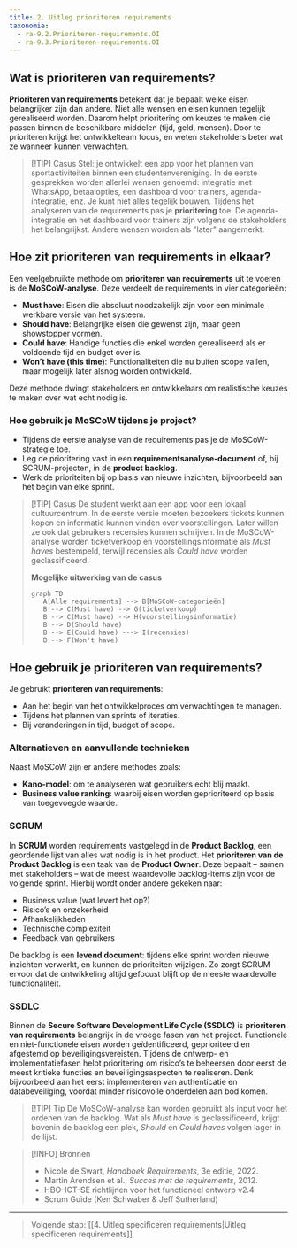 ```yaml
---
title: 2. Uitleg prioriteren requirements
taxonomie:
  - ra-9.2.Prioriteren-requirements.OI
  - ra-9.3.Prioriteren-requirements.OI
---
```


## Wat is prioriteren van requirements?
**Prioriteren van requirements** betekent dat je bepaalt welke eisen belangrijker zijn dan andere. Niet alle wensen en eisen kunnen tegelijk gerealiseerd worden. Daarom helpt prioritering om keuzes te maken die passen binnen de beschikbare middelen (tijd, geld, mensen). Door te prioriteren krijgt het ontwikkelteam focus, en weten stakeholders beter wat ze wanneer kunnen verwachten.

> [!TIP] Casus
> Stel: je ontwikkelt een app voor het plannen van sportactiviteiten binnen een studentenvereniging. In de eerste gesprekken worden allerlei wensen genoemd: integratie met WhatsApp, betaalopties, een dashboard voor trainers, agenda-integratie, enz. Je kunt niet alles tegelijk bouwen. Tijdens het analyseren van de requirements pas je **prioritering** toe. De agenda-integratie en het dashboard voor trainers zijn volgens de stakeholders het belangrijkst. Andere wensen worden als "later" aangemerkt.

## Hoe zit prioriteren van requirements in elkaar?
Een veelgebruikte methode om **prioriteren van requirements** uit te voeren is de **MoSCoW-analyse**. Deze verdeelt de requirements in vier categorieën:

- **Must have**: Eisen die absoluut noodzakelijk zijn voor een minimale werkbare versie van het systeem.
- **Should have**: Belangrijke eisen die gewenst zijn, maar geen showstopper vormen.
- **Could have**: Handige functies die enkel worden gerealiseerd als er voldoende tijd en budget over is.
- **Won’t have (this time)**: Functionaliteiten die nu buiten scope vallen, maar mogelijk later alsnog worden ontwikkeld.

Deze methode dwingt stakeholders en ontwikkelaars om realistische keuzes te maken over wat echt nodig is.

### Hoe gebruik je MoSCoW tijdens je project?
- Tijdens de eerste analyse van de requirements pas je de MoSCoW-strategie toe.
- Leg de prioritering vast in een **requirementsanalyse-document** of, bij SCRUM-projecten, in de **product backlog**.
- Werk de prioriteiten bij op basis van nieuwe inzichten, bijvoorbeeld aan het begin van elke sprint.

> [!TIP] Casus
> De student werkt aan een app voor een lokaal cultuurcentrum. In de eerste versie moeten bezoekers tickets kunnen kopen en informatie kunnen vinden over voorstellingen. Later willen ze ook dat gebruikers recensies kunnen schrijven. In de MoSCoW-analyse worden ticketverkoop en voorstellingsinformatie als *Must haves* bestempeld, terwijl recensies als *Could have* worden geclassificeerd.
>
>**Mogelijke uitwerking van de casus**
>```mermaid
>graph TD
>    A[Alle requirements] --> B[MoSCoW-categorieën]
>    B --> C(Must have) --> G(ticketverkoop)
>    B --> C(Must have) --> H(voorstellingsinformatie)
>    B --> D(Should have)
>    B --> E(Could have) ---> I(recensies)
>    B --> F(Won't have)
>```

## Hoe gebruik je prioriteren van requirements?
Je gebruikt **prioriteren van requirements**:
- Aan het begin van het ontwikkelproces om verwachtingen te managen.
- Tijdens het plannen van sprints of iteraties.
- Bij veranderingen in tijd, budget of scope.

### Alternatieven en aanvullende technieken
Naast MoSCoW zijn er andere methodes zoals:
- **Kano-model**: om te analyseren wat gebruikers echt blij maakt.
- **Business value ranking**: waarbij eisen worden geprioriteerd op basis van toegevoegde waarde.

### SCRUM
In **SCRUM** worden requirements vastgelegd in de **Product Backlog**, een geordende lijst van alles wat nodig is in het product. Het **prioriteren van de Product Backlog** is een taak van de **Product Owner**. Deze bepaalt – samen met stakeholders – wat de meest waardevolle backlog-items zijn voor de volgende sprint. Hierbij wordt onder andere gekeken naar:
- Business value (wat levert het op?)
- Risico’s en onzekerheid
- Afhankelijkheden
- Technische complexiteit
- Feedback van gebruikers

De backlog is een **levend document**: tijdens elke sprint worden nieuwe inzichten verwerkt, en kunnen de prioriteiten wijzigen. Zo zorgt SCRUM ervoor dat de ontwikkeling altijd gefocust blijft op de meeste waardevolle functionaliteit.

### SSDLC
Binnen de **Secure Software Development Life Cycle (SSDLC)** is **prioriteren van requirements** belangrijk in de vroege fasen van het project. Functionele en niet-functionele eisen worden geïdentificeerd, geprioriteerd en afgestemd op beveiligingsvereisten. Tijdens de ontwerp- en implementatiefasen helpt prioritering om risico’s te beheersen door eerst de meest kritieke functies en beveiligingsaspecten te realiseren. Denk bijvoorbeeld aan het eerst implementeren van authenticatie en databeveiliging, voordat minder risicovolle onderdelen aan bod komen.

> [!TIP] Tip
> De MoSCoW-analyse kan worden gebruikt als input voor het ordenen van de backlog. Wat als *Must have* is geclassificeerd, krijgt bovenin de backlog een plek, *Should* en *Could haves* volgen lager in de lijst.

> [!INFO] Bronnen
> - Nicole de Swart, *Handboek Requirements*, 3e editie, 2022.
> - Martin Arendsen et al., *Succes met de requirements*, 2012.
> - HBO-ICT-SE richtlijnen voor het functioneel ontwerp v2.4
> - Scrum Guide (Ken Schwaber & Jeff Sutherland)

---

> Volgende stap: [[4. Uitleg specificeren requirements|Uitleg specificeren requirements]]
